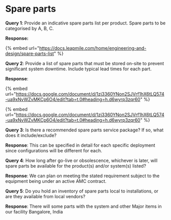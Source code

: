 # Spare parts

**Query 1**: Provide an indicative spare parts list per product. Spare parts to be categorised by A, B, C.

**Response:**

{% embed url="https://docs.leapmile.com/home/engineering-and-design/spare-parts-list" %}

**Query 2**: Provide a list of spare parts that must be stored on-site to prevent significant system downtime. Include typical lead times for each part.

**Response**:&#x20;

{% embed url="https://docs.google.com/document/d/1zj3360YNon2SJVrf1hX6tLQ574-ua9xNvWZvMKCp6O4/edit?tab=t.0#heading=h.d6wyrp3zqr60" %}

{% embed url="https://docs.google.com/document/d/1zj3360YNon2SJVrf1hX6tLQ574-ua9xNvWZvMKCp6O4/edit?tab=t.0#heading=h.d6wyrp3zqr60" %}

**Query 3**: Is there a recommended spare parts service package? If so, what does it include/exclude?

**Response**: This can be specified in detail for each specific deployment since configurations will be different for each.

**Query 4**: How long after go-live or obsolescence, whichever is later, will spare parts be available for the product(s) and/or system(s) listed?

**Response**: We can plan on meeting the stated requirement subject to the equipment being under an active AMC contract.

**Query 5**: Do you hold an inventory of spare parts local to installations, or are they available from local vendors?

**Response**: There will some parts with the system and other Major items in our facility Bangalore, India
